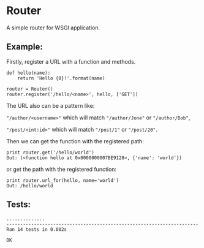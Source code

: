 Router  
=====

A simple router for WSGI application.

Example:
------------
Firstly, register a URL with a function and methods.

    def hello(name):
        return 'Hello {0}!'.format(name)

    router = Router()
    router.register('/hello/<name>', hello, ['GET'])


The URL also can be a pattern like:

`"/author/<username>"` which will match `"/author/Jone"` or `"/author/Bob"`,

`"/post/<int:id>"` which will match `"/post/1"` or `"/post/20"`.

Then we can get the function with the registered path:

    print router.get('/hello/world')
    Out: (<function hello at 0x0000000007BE9128>, {'name': 'world'})

or get the path with the registered function:

    print router.url_for(hello, name='world')
    Out: /hello/world

Tests:
--------
    ..............
    ----------------------------------------------------------------------
    Ran 14 tests in 0.002s

    OK